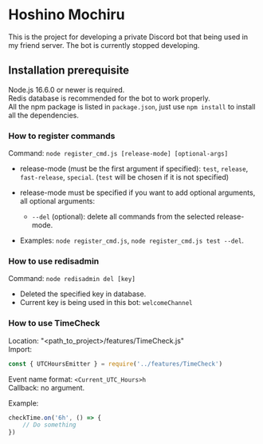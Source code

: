 # Hoshino Mochiru

This is the project for developing a private Discord bot that being used in my friend server.
The bot is currently stopped developing.

## Installation prerequisite

Node.js 16.6.0 or newer is required.  
Redis database is recommended for the bot to work properly.  
All the npm package is listed in ```package.json```, just use ```npm install``` to install all the dependencies.  

### How to register commands

Command: ```node register_cmd.js [release-mode] [optional-args]```

- release-mode (must be the first argument if specified): ```test```, ```release```, ```fast-release```, ```special```.
  (```test``` will be chosen if it is not specified)
- release-mode must be specified if you want to add optional arguments, all optional arguments:
  - ```--del``` (optional): delete all commands from the selected release-mode.

- Examples: ```node register_cmd.js```, ```node register_cmd.js test --del```.

### How to use redisadmin

Command: ```node redisadmin del [key]```

- Deleted the specified key in database.
- Current key is being used in this bot: ```welcomeChannel```

### How to use TimeCheck

Location: "\<path_to_project\>/features/TimeCheck.js"  
Import:

```js
const { UTCHoursEmitter } = require('../features/TimeCheck')
```  

Event name format: ```<Current_UTC_Hours>h```  
Callback: no argument.
  
Example:

```js
checkTime.on('6h', () => {
    // Do something
})
```
